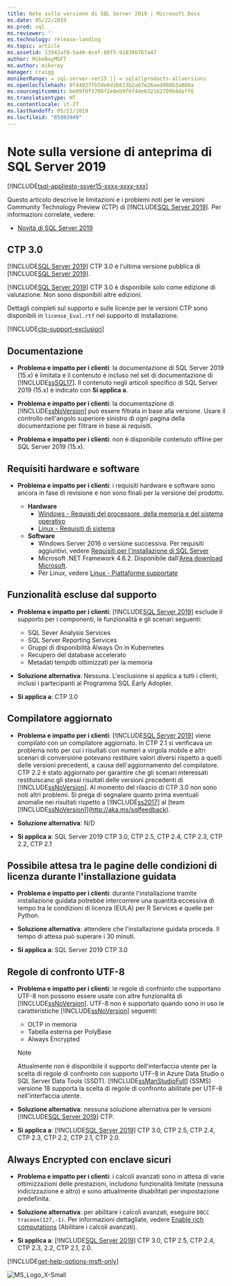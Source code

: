 ```yaml
---
title: Note sulla versione di SQL Server 2019 | Microsoft Docs
ms.date: 05/22/2019
ms.prod: sql
ms.reviewer: ''
ms.technology: release-landing
ms.topic: article
ms.assetid: 13942af8-5a40-4cef-80f5-918386767a47
author: MikeRayMSFT
ms.author: mikeray
manager: craigg
monikerRange: = sql-server-ver15 || = sqlallproducts-allversions
ms.openlocfilehash: 8f44927fb59e6d1b613b2a67e26aed980b3a080a
ms.sourcegitcommit: be09f0f3708f2e8eb9f6f44e632162709b4daff6
ms.translationtype: HT
ms.contentlocale: it-IT
ms.lasthandoff: 05/21/2019
ms.locfileid: "65993949"
---
```

# <a name="sql-server-2019-preview-release-notes"></a>Note sulla versione di anteprima di SQL Server 2019
[!INCLUDE[tsql-appliesto-ssver15-xxxx-xxxx-xxx](../includes/tsql-appliesto-ssver15-xxxx-xxxx-xxx.md)]

Questo articolo descrive le limitazioni e i problemi noti per le versioni Community Technology Preview (CTP) di [!INCLUDE[SQL Server 2019](../includes/sssqlv15-md.md)]. Per informazioni correlate, vedere:
- [Novità di SQL Server 2019](../sql-server/what-s-new-in-sql-server-ver15.md)

## <a name="ctp-30"></a>CTP 3.0

[!INCLUDE[SQL Server 2019](../includes/sssqlv15-md.md)] CTP 3.0 è l'ultima versione pubblica di [!INCLUDE[SQL Server 2019](../includes/sssqlv15-md.md)].

[!INCLUDE[SQL Server 2019](../includes/sssqlv15-md.md)] CTP 3.0 è disponibile solo come edizione di valutazione. Non sono disponibili altre edizioni. 

Dettagli completi sul supporto e sulle licenze per le versioni CTP sono disponibili in `license_Eval.rtf` nel supporto di installazione.

[!INCLUDE[ctp-support-exclusion](../includes/ctp-support-exclusion.md)]

## <a name="documentation"></a>Documentazione

- **Problema e impatto per i clienti**: la documentazione di SQL Server 2019 (15.x) è limitata e il contenuto è incluso nel set di documentazione di [!INCLUDE[ssSQL17](../includes/sssql17-md.md)]. Il contenuto negli articoli specifico di SQL Server 2019 (15.x) è indicato con **Si applica a**.

- **Problema e impatto per i clienti**: la documentazione di [!INCLUDE[ssNoVersion](../includes/ssnoversion-md.md)] può essere filtrata in base alla versione. Usare il controllo nell'angolo superiore sinistro di ogni pagina della documentazione per filtrare in base ai requisiti.

- **Problema e impatto per i clienti**: non è disponibile contenuto offline per SQL Server 2019 (15.x).

## <a name="hardware-and-software-requirements"></a>Requisiti hardware e software

- **Problema e impatto per i clienti**: i requisiti hardware e software sono ancora in fase di revisione e non sono finali per la versione del prodotto.

  - **Hardware**
    - [Windows - Requisiti del processore, della memoria e del sistema operativo](../sql-server/install/hardware-and-software-requirements-for-installing-sql-server.md#pmosr)
    - [Linux - Requisiti di sistema](../linux/sql-server-linux-setup.md#system)
  - **Software**
    - Windows Server 2016 o versione successiva. Per requisiti aggiuntivi, vedere [Requisiti per l'installazione di SQL Server](../sql-server/install/hardware-and-software-requirements-for-installing-sql-server.md)
    - Microsoft .NET Framework 4.6.2. Disponibile dall'[Area download Microsoft](https://www.microsoft.com/download/details.aspx?id=53344).
    - Per Linux, vedere [Linux - Piattaforme supportate](../linux/sql-server-linux-setup.md#supportedplatforms)

## <a name = "release-notes"></a>Funzionalità escluse dal supporto

- **Problema e impatto per i clienti**: [!INCLUDE[SQL Server 2019](../includes/sssqlv15-md.md)] esclude il supporto per i componenti, le funzionalità e gli scenari seguenti:
  - SQL Sever Analysis Services
  - SQL Server Reporting Services
  - Gruppi di disponibilità Always On in Kubernetes
  - Recupero del database accelerato
  - Metadati tempdb ottimizzati per la memoria

- **Soluzione alternativa**: Nessuna. L'esclusione si applica a tutti i clienti, inclusi i partecipanti al Programma SQL Early Adopter.

- **Si applica a**: CTP 3.0

## <a name="updated-compiler"></a>Compilatore aggiornato

- **Problema e impatto per i clienti**: [!INCLUDE[SQL Server 2019](../includes/sssqlv15-md.md)] viene compilato con un compilatore aggiornato. In CTP 2.1 si verificava un problema noto per cui i risultati con numeri a virgola mobile e altri scenari di conversione potevano restituire valori diversi rispetto a quelli delle versioni precedenti, a causa dell'aggiornamento del compilatore. CTP 2.2 è stato aggiornato per garantire che gli scenari interessati restituiscano gli stessi risultati delle versioni precedenti di [!INCLUDE[ssNoVersion](../includes/ssnoversion-md.md)]. Al momento del rilascio di CTP 3.0 non sono noti altri problemi. Si prega di segnalare quanto prima eventuali anomalie nei risultati rispetto a [!INCLUDE[ss2017](../includes/sssqlv14-md.md)] al [team [!INCLUDE[ssNoVersion](../includes/ssnoversion-md.md)]](http://aka.ms/sqlfeedback).

- **Soluzione alternativa**: N/D

- **Si applica a**: SQL Server 2019 CTP 3.0, CTP 2.5, CTP 2.4, CTP 2.3, CTP 2.2, CTP 2.1

## <a name="installation-wizard-may-wait-between-eula-pages"></a>Possibile attesa tra le pagine delle condizioni di licenza durante l'installazione guidata

- **Problema e impatto per i clienti**: durante l'installazione tramite installazione guidata potrebbe intercorrere una quantità eccessiva di tempo tra le condizioni di licenza (EULA) per R Services e quelle per Python.

- **Soluzione alternativa**: attendere che l'installazione guidata proceda. Il tempo di attesa può superare i 30 minuti.

- **Si applica a**: SQL Server 2019 CTP 3.0

## <a name="utf-8-collations"></a>Regole di confronto UTF-8

- **Problema e impatto per i clienti**: le regole di confronto che supportano UTF-8 non possono essere usate con altre funzionalità di [!INCLUDE[ssNoVersion](../includes/ssnoversion-md.md)]. UTF-8 non è supportato quando sono in uso le caratteristiche [!INCLUDE[ssNoVersion](../includes/ssnoversion-md.md)] seguenti:

  - OLTP in memoria
  - Tabella esterna per PolyBase
  - Always Encrypted

  > [!Note]
  > Attualmente non è disponibile il supporto dell'interfaccia utente per la scelta di regole di confronto con supporto UTF-8 in Azure Data Studio o SQL Server Data Tools (SSDT). [!INCLUDE[ssManStudioFull](../includes/ssmanstudiofull-md.md)] (SSMS) versione 18 supporta la scelta di regole di confronto abilitate per UTF-8 nell'interfaccia utente.
 
- **Soluzione alternativa**: nessuna soluzione alternativa per le versioni [!INCLUDE[SQL Server 2019](../includes/sssqlv15-md.md)] CTP.

- **Si applica a**: [!INCLUDE[SQL Server 2019](../includes/sssqlv15-md.md)] CTP 3.0, CTP 2.5, CTP 2.4, CTP 2.3, CTP 2.2, CTP 2.1, CTP 2.0.

## <a name="always-encrypted-with-secure-enclaves"></a>Always Encrypted con enclave sicuri

- **Problema e impatto per i clienti**: i calcoli avanzati sono in attesa di varie ottimizzazioni delle prestazioni, includono funzionalità limitate (nessuna indicizzazione e altro) e sono attualmente disabilitati per impostazione predefinita.

- **Soluzione alternativa**: per abilitare i calcoli avanzati, eseguire `DBCC traceon(127,-1)`. Per informazioni dettagliate, vedere [Enable rich computations](../relational-databases/security/encryption/configure-always-encrypted-enclaves.md#configure-a-secure-enclave) (Abilitare i calcoli avanzati).

- **Si applica a**: [!INCLUDE[SQL Server 2019](../includes/sssqlv15-md.md)] CTP 3.0, CTP 2.5, CTP 2.4, CTP 2.3, 2.2, CTP 2.1, 2.0.

[!INCLUDE[get-help-options-msft-only](../includes/paragraph-content/get-help-options.md)]

![MS_Logo_X-Small](../sql-server/media/ms-logo-x-small.png)
